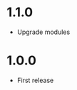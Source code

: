 1.1.0
===============================
- Upgrade modules

1.0.0
===============================
- First release
